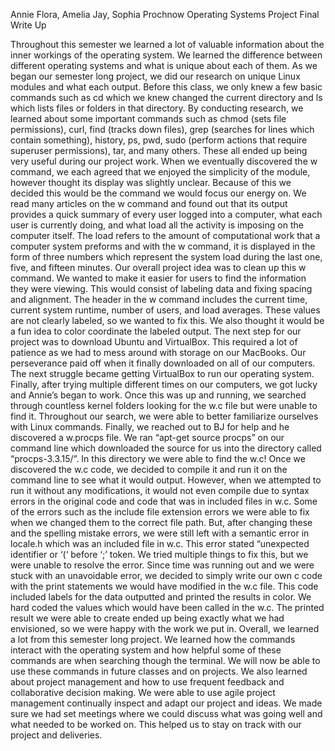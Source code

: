Annie Flora, Amelia Jay, Sophia Prochnow 
Operating Systems Project
Final Write Up

Throughout this semester we learned a lot of valuable information about the inner workings of the operating system. We learned the difference between different operating systems and what is unique about each of them. As we began our semester long project, we did our research on unique Linux modules and what each output. Before this class, we only knew a few basic commands such as cd which we knew changed the current directory and ls which lists files or folders in that directory. By conducting research, we learned about some important commands such as chmod (sets file permissions), curl, find (tracks down files), grep (searches for lines which contain something), history, ps, pwd, sudo (perform actions that require superuser permissions), tar, and many others. These all ended up being very useful during our project work. 
When we eventually discovered the w command, we each agreed that we enjoyed the simplicity of the module, however thought its display was slightly unclear. Because of this we decided this would be the command we would focus our energy on. We read many articles on the w command and found out that its output provides a quick summary of every user logged into a computer, what each user is currently doing, and what load all the activity is imposing on the computer itself. The load refers to the amount of computational work that a computer system preforms and with the w command, it is displayed in the form of three numbers which represent the system load during the last one, five, and fifteen minutes. 
Our overall project idea was to clean up this w command. We wanted to make it easier for users to find the information they were viewing. This would consist of labeling data and fixing spacing and alignment. The header in the w command includes the current time, current system runtime, number of users, and load averages. These values are not clearly labeled, so we wanted to fix this. We also thought it would be a fun idea to color coordinate the labeled output. 
The next step for our project was to download Ubuntu and VirtualBox. This required a lot of patience as we had to mess around with storage on our MacBooks. Our perseverance paid off when it finally downloaded on all of our computers. The next struggle became getting VirtualBox to run our operating system. Finally, after trying multiple different times on our computers, we got lucky and Annie’s began to work. Once this was up and running, we searched through countless kernel folders looking for the w.c file but were unable to find it. Throughout our search, we were able to better familiarize ourselves with Linux commands. Finally, we reached out to BJ for help and he discovered a w.procps file. We ran “apt-get source procps” on our command line which downloaded the source for us into the directory called “procps-3.3.15/”. In this directory we were able to find the w.c! 
Once we discovered the w.c code, we decided to compile it and run it on the command line to see what it would output. However, when we attempted to run it without any modifications, it would not even compile due to syntax errors in the original code and code that was in included files in w.c. Some of the errors such as the include file extension errors we were able to fix when we changed them to the correct file path. But, after changing these and the spelling mistake errors, we were still left with a semantic error in locale.h which was an included file in w.c. This error stated “unexpected identifier or ‘(‘ before ‘;’ token. We tried multiple things to fix this, but we were unable to resolve the error. 
Since time was running out and we were stuck with an unavoidable error, we decided to simply write our own c code with the print statements we would have modified in the w.c file. This code included labels for the data outputted and printed the results in color. We hard coded the values which would have been called in the w.c. The printed result we were able to create ended up being exactly what we had envisioned, so we were happy with the work we put in. 
Overall, we learned a lot from this semester long project. We learned how the commands interact with the operating system and how helpful some of these commands are when searching though the terminal. We will now be able to use these commands in future classes and on projects. We also learned about project management and how to use frequent feedback and collaborative decision making. We were able to use agile project management continually inspect and adapt our project and ideas. We made sure we had set meetings where we could discuss what was going well and what needed to be worked on. This helped us to stay on track with our project and deliveries. 
	
